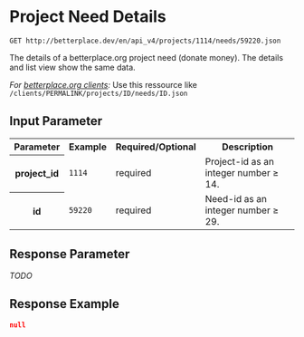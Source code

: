 
# Project Need Details

```nginx
GET http://betterplace.dev/en/api_v4/projects/1114/needs/59220.json
```

The details of a betterplace.org project need (donate money).
The details and list view show the same data.

*For [betterplace.org clients](README.md#client-api):*
Use this ressource like `/clients/PERMALINK/projects/ID/needs/ID.json`


## Input Parameter

<table>
  <tr>
    <th>Parameter</th>
    <th>Example</th>
    <th>Required/Optional</th>
    <th>Description</th>
  </tr>
  <tr>
    <th>project_id</th>
    <td><code>1114</code></td>
    <td>required</td>
    <td>Project-id as an integer number ≥ 14.</td>
  </tr>
  <tr>
    <th>id</th>
    <td><code>59220</code></td>
    <td>required</td>
    <td>Need-id as an integer number ≥ 29.</td>
  </tr>
</table>

## Response Parameter

*TODO*

## Response Example

```json
null
```

